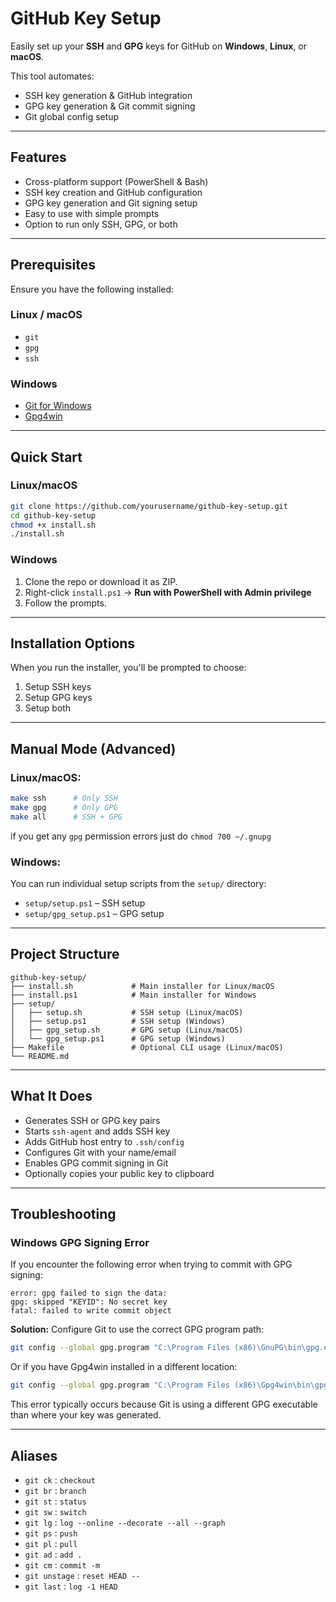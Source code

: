 # GitHub Key Setup

Easily set up your **SSH** and **GPG** keys for GitHub on **Windows**, **Linux**, or **macOS**.

This tool automates:
- SSH key generation & GitHub integration
- GPG key generation & Git commit signing
- Git global config setup

---

## Features

- Cross-platform support (PowerShell & Bash)
- SSH key creation and GitHub configuration
- GPG key generation and Git signing setup
- Easy to use with simple prompts
- Option to run only SSH, GPG, or both

---

## Prerequisites

Ensure you have the following installed:

### Linux / macOS
- `git`
- `gpg`
- `ssh`
  
### Windows
- [Git for Windows](https://git-scm.com/)
- [Gpg4win](https://gpg4win.org/)

---

## Quick Start

### Linux/macOS
```bash
git clone https://github.com/yourusername/github-key-setup.git
cd github-key-setup
chmod +x install.sh
./install.sh
````

### Windows

1. Clone the repo or download it as ZIP.
2. Right-click `install.ps1` → **Run with PowerShell with Admin privilege**
3. Follow the prompts.

---

## Installation Options

When you run the installer, you'll be prompted to choose:

1. Setup SSH keys
2. Setup GPG keys
3. Setup both

---

## Manual Mode (Advanced)

### Linux/macOS:

```bash
make ssh      # Only SSH
make gpg      # Only GPG
make all      # SSH + GPG
```

if you get any `gpg` permission errors just do `chmod 700 ~/.gnupg`

### Windows:

You can run individual setup scripts from the `setup/` directory:

* `setup/setup.ps1` – SSH setup
* `setup/gpg_setup.ps1` – GPG setup

---

## Project Structure

```
github-key-setup/
├── install.sh             # Main installer for Linux/macOS
├── install.ps1            # Main installer for Windows
├── setup/
│   ├── setup.sh           # SSH setup (Linux/macOS)
│   ├── setup.ps1          # SSH setup (Windows)
│   ├── gpg_setup.sh       # GPG setup (Linux/macOS)
│   └── gpg_setup.ps1      # GPG setup (Windows)
├── Makefile               # Optional CLI usage (Linux/macOS)
└── README.md
```

---

## What It Does

* Generates SSH or GPG key pairs
* Starts `ssh-agent` and adds SSH key
* Adds GitHub host entry to `.ssh/config`
* Configures Git with your name/email
* Enables GPG commit signing in Git
* Optionally copies your public key to clipboard

---

## Troubleshooting

### Windows GPG Signing Error

If you encounter the following error when trying to commit with GPG signing:

```
error: gpg failed to sign the data:
gpg: skipped "KEYID": No secret key
fatal: failed to write commit object
```

**Solution:** Configure Git to use the correct GPG program path:

```bash
git config --global gpg.program "C:\Program Files (x86)\GnuPG\bin\gpg.exe"
```

Or if you have Gpg4win installed in a different location:
```bash
git config --global gpg.program "C:\Program Files (x86)\Gpg4win\bin\gpg.exe"
```

This error typically occurs because Git is using a different GPG executable than where your key was generated.

---

## Aliases

* `git ck` : `checkout`
* `git br` : `branch`
* `git st` : `status`
* `git sw` : `switch`
* `git lg` : `log --online --decorate --all --graph`
* `git ps` : `push`
* `git pl` : `pull`
* `git ad` : `add .`
* `git cm` : `commit -m`
* `git unstage` : `reset HEAD --`
* `git last` : `log -1 HEAD`
